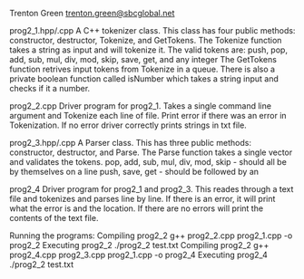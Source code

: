 Trenton Green 
trenton.green@sbcglobal.net

prog2_1.hpp/.cpp
A C++ tokenizer class. This class has four public methods: constructor, destructor, Tokenize, and GetTokens.
The Tokenize function takes a string as input and will tokenize it. The valid tokens are:
    push, pop, add, sub, mul, div, mod, skip, save, get, and any integer
The GetTokens function retrives input tokens from Tokenize in a queue. 
There is also a private boolean function called isNumber which takes a string input and checks if it a number.

prog2_2.cpp
Driver program for prog2_1. Takes a single command line argument and Tokenize each line of file. Print error if there
was an error in Tokenization. If no error driver correctly prints strings in txt file.

prog2_3.hpp/.cpp
A Parser class. This has three public methods: constructor, destructor, and Parse. The Parse function takes a single
vector and validates the tokens.
    pop, add, sub, mul, div, mod, skip - should all be by themselves on a line 
    push, save, get - should be followed by an <int>
    
prog2_4
Driver program for prog2_1 and prog2_3. This reades through a text file and tokenizes and parses line by line.
If there is an error, it will print what the error is and the location. If there are no errors will print the contents
of the text file.

Running the programs:
    Compiling prog2_2
        g++ prog2_2.cpp prog2_1.cpp -o prog2_2
    Executing prog2_2
        ./prog2_2 test.txt
    Compiling prog2_2
        g++ prog2_4.cpp prog2_3.cpp prog2_1.cpp -o prog2_4
    Executing prog2_4
        ./prog2_2 test.txt        

    

